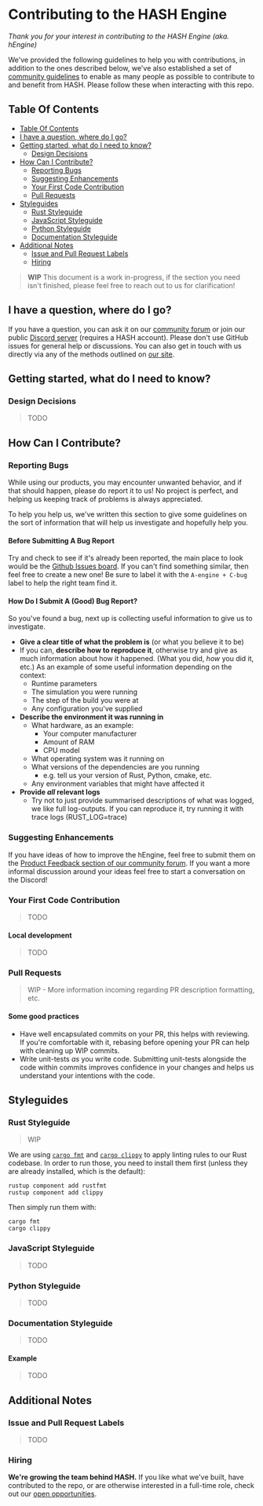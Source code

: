 <!-- This CONTRIBUTING guide was heavily inspired by the great one provided by the lovely folks at Atom [https://github.com/atom/atom/blob/master/CONTRIBUTING.md] -->

# Contributing to the HASH Engine

_Thank you for your interest in contributing to the HASH Engine (aka. hEngine)_

We've provided the following guidelines to help you with contributions, in addition to the ones described below, we've
also established a set of [community guidelines](https://hash.ai/legal/community) to enable as many people as possible
to contribute to and benefit from HASH. Please follow these when interacting with this repo.

## Table Of Contents

- [Table Of Contents](#table-of-contents)
- [I have a question, where do I go?](#i-have-a-question-where-do-i-go)
- [Getting started, what do I need to know?](#getting-started-what-do-i-need-to-know)
  - [Design Decisions](#design-decisions)
- [How Can I Contribute?](#how-can-i-contribute)
  - [Reporting Bugs](#reporting-bugs)
  - [Suggesting Enhancements](#suggesting-enhancements)
  - [Your First Code Contribution](#your-first-code-contribution)
  - [Pull Requests](#pull-requests)
- [Styleguides](#styleguides)
  - [Rust Styleguide](#rust-styleguide)
  - [JavaScript Styleguide](#javascript-styleguide)
  - [Python Styleguide](#python-styleguide)
  - [Documentation Styleguide](#documentation-styleguide)
- [Additional Notes](#additional-notes)
  - [Issue and Pull Request Labels](#issue-and-pull-request-labels)
  - [Hiring](#hiring)

> **WIP** This document is a work in-progress, if the section you need isn't finished, please feel free to reach out to us for clarification!

## I have a question, where do I go?

If you have a question, you can ask it on our [community forum](https://hash.community/) or join our public [Discord server](https://hash.ai/discord) (requires a HASH account). Please don't use GitHub issues for general help or discussions. You can also get in touch with us directly via any of the methods outlined on [our site](https://hash.ai/contact).

## Getting started, what do I need to know?

### Design Decisions

> TODO

## How Can I Contribute?

### Reporting Bugs

While using our products, you may encounter unwanted behavior, and if that should happen, please do report it to us! No project is perfect, and helping us keeping track of problems is always appreciated.

To help you help us, we've written this section to give some guidelines on the sort of information that will help us investigate and hopefully help you.

#### Before Submitting A Bug Report

Try and check to see if it's already been reported, the main place to look would be the [Github Issues board](https://github.com/hashintel/labs/issues). If you can't find something similar, then feel free to create a new one! Be sure to label it with the `A-engine + C-bug` label to help the right team find it.

#### How Do I Submit A (Good) Bug Report?

So you've found a bug, next up is collecting useful information to give us to investigate.

- **Give a clear title of what the problem is** (or what you believe it to be)
- If you can, **describe how to reproduce it**, otherwise try and give as much information about how it happened. (What you did, _how_ you did it, etc.) As an example of some useful information depending on the context:
  - Runtime parameters
  - The simulation you were running
  - The step of the build you were at
  - Any configuration you've supplied
- **Describe the environment it was running in**
  - What hardware, as an example:
    - Your computer manufacturer
    - Amount of RAM
    - CPU model
  - What operating system was it running on
  - What versions of the dependencies are you running
    - e.g. tell us your version of Rust, Python, cmake, etc.
  - Any environment variables that might have affected it
- **Provide _all_ relevant logs**
  - Try not to just provide summarised descriptions of what was logged, we like full log-outputs. If you can reproduce it, try running it with trace logs (RUST_LOG=trace)

### Suggesting Enhancements

If you have ideas of how to improve the hEngine, feel free to submit them on the [Product Feedback section of our community forum](https://community.hash.ai/c/product-feedback/2). If you want a more informal discussion around your ideas feel free to start a conversation on the Discord!

<!--
The following sections are comments until the wishlist section of the new website is live

#### Before Submitting An Enhancement Suggestion

> TODO

#### How Do I Submit A &#40;Good&#41; Enhancement Suggestion?

> TODO
-->

### Your First Code Contribution

> TODO

#### Local development

> TODO

### Pull Requests

> WIP - More information incoming regarding PR description formatting, etc.

#### Some good practices

- Have well encapsulated commits on your PR, this helps with reviewing. If you're comfortable with it, rebasing before opening your PR can help with cleaning up WIP commits.
- Write unit-tests _as_ you write code. Submitting unit-tests alongside the code within commits improves confidence in your changes and helps us understand your intentions with the code.

## Styleguides

<!-- Cross-link to global style guides for the repo when they're added -->

### Rust Styleguide

> WIP

We are using [`cargo fmt`](https://github.com/rust-lang/rustfmt) and [`cargo clippy`](https://github.com/rust-lang/rust-clippy) to apply linting rules to our Rust codebase. In order to run those, you need to install them first (unless they are already installed, which is the default):

```shell
rustup component add rustfmt
rustup component add clippy
```

Then simply run them with:

```shell
cargo fmt
cargo clippy
```

### JavaScript Styleguide

> TODO

### Python Styleguide

> TODO

### Documentation Styleguide

> TODO

#### Example

> TODO

## Additional Notes

### Issue and Pull Request Labels

> TODO

### Hiring

**We're growing the team behind HASH.** If you like what we've built, have contributed to the repo, or are otherwise interested in a full-time role, check out our [open opportunities](https://hash.ai/careers).
